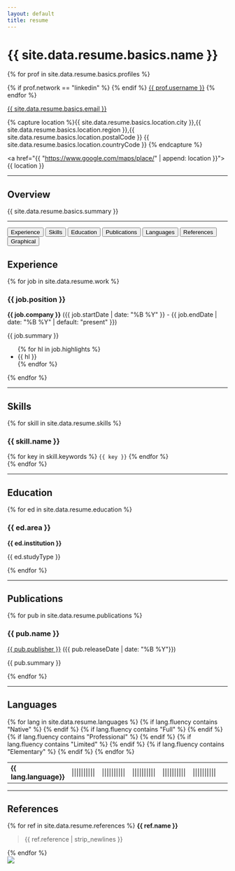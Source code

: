 ```yaml
---
layout: default
title: resume
---
```


<h1> {{ site.data.resume.basics.name }} </h1>

<div>
{% for prof in site.data.resume.basics.profiles %}

{% if prof.network == "linkedin" %}
<i class="fab fa-linkedin-in igreen" aria-hidden="true"></i>
{% endif %}
<a href="{{ prof.url }}">{{ prof.username }}</a>
{% endfor %}

<i class="fas fa-envelope igreen" aria-hidden="true"></i>
<a href="{{ site.data.resume.basics.email }}">{{ site.data.resume.basics.email }}</a>


{% capture location %}{{ site.data.resume.basics.location.city }},{{ site.data.resume.basics.location.region }},{{ site.data.resume.basics.location.postalCode }} {{ site.data.resume.basics.location.countryCode }}
{% endcapture %}

<i class="fas fa-map-marker-alt igreen" aria-hidden="true"></i>
<a href="{{ "https://www.google.com/maps/place/" | append: location }}">{{ location }}</a>
</div>

<hr/>

<h2> Overview </h2>
{{ site.data.resume.basics.summary }}

<hr/>

<div class="tab black">
  <button id="text-btn" class="tablinks button active" onclick="openTab('experience')"><i class="fas fa-briefcase igreen" aria-hidden="true"></i>Experience</button>
  <button id="diagram-btn" class="tablinks button" onclick="openTab('skills')"><i class="fas fa-tools igreen" aria-hidden="true"></i>Skills</button>
  <button id="diagram-btn" class="tablinks button" onclick="openTab('education')"><i class="fas fa-graduation-cap igreen" aria-hidden="true"></i>Education</button>
  <button id="diagram-btn" class="tablinks button" onclick="openTab('publications')"><i class="fas fa-book igreen" aria-hidden="true"></i>Publications</button>
  <button id="diagram-btn" class="tablinks button" onclick="openTab('languages')"><i class="fas fa-language igreen" aria-hidden="true"></i>Languages</button>
  <button id="diagram-btn" class="tablinks button" onclick="openTab('references')"><i class="fas fa-star igreen" aria-hidden="true"></i>References</button>
  <button id="diagram-btn" class="tablinks button" onclick="openTab('diagram')"><i class="fas fa-chart igreen" aria-hidden="true"></i>Graphical</button>
</div>
<!-- <div class="tab black">
  <button id="text-btn" class="tablinks button active" onclick="openTab('text')">Text Resume</button>
  <button id="diagram-btn" class="tablinks button" onclick="openTab('diagram')">Graphical Resume</button>
</div> -->


<!-- <div id="text" class="tabcontent" style="display: block;"> -->

<!-- <div class="section-links">
  <span>
    <i class="fas fa-tools igreen" aria-hidden="true"></i>
    <a href="#skills">Skills</a>
  </span>
  <span>
    <i class="fas fa-graduation-cap igreen" aria-hidden="true"></i>
    <a href="#education" style="margin-right: 4px;">Education</a>
  </span>
  <span>
    <i class="fas fa-book igreen" aria-hidden="true"></i>
    <a href="#publications" style="margin-right: 4px;">Publications</a>
  </span>
  <span>
    <i class="fas fa-language igreen" aria-hidden="true"></i>
    <a href="#languages" style="margin-right: 4px;">Languages</a>
  </span>
  <span>
    <i class="fas fa-star igreen" aria-hidden="true"></i>
    <a href="#references" style="margin-right: 4px;">References</a>
  </span>
</div> -->


<div id="experience" class="tabcontent" style="display: block;">
<h2> Experience</h2>
{% for job in site.data.resume.work %}
<h3> {{ job.position }}</h3>
<b>{{ job.company }}</b> ({{ job.startDate | date: "%B %Y" }} - {{ job.endDate | date: "%B %Y" | default: "present" }})

{{ job.summary }}
<ul>
{% for hl in job.highlights %}
<li> {{ hl }} </li>
{% endfor %}
</ul>
{% endfor %}


<hr/>
</div>
<div id="skills" class="tabcontent" style="display: block;">
<h2 id="skillsX"> Skills</h2>

{% for skill in site.data.resume.skills %}

<h3>{{ skill.name }}</h3>
<div>
{% for key in skill.keywords %}
<code class="highlighter-rouge">{{ key }}</code>
{% endfor %}
</div>
{% endfor %}

<hr/>
</div>
<div id="education" class="tabcontent" style="display: block;">
<h2 id="educationX"> Education</h2>

{% for ed in site.data.resume.education %}

<h3> {{ ed.area }}</h3>
<b>{{ ed.institution }}</b>

{{ ed.studyType }}

{% endfor %}

<hr/>
</div>
<div id="publications" class="tabcontent" style="display: block;">
<h2 id="publicationsX"> Publications</h2>

{% for pub in site.data.resume.publications %}

<h3> {{ pub.name }}</h3>
<a href="{{ pub.website }}">{{ pub.publisher }}</a> ({{ pub.releaseDate | date: "%B %Y"}})

{{ pub.summary }}

{% endfor %}


<hr/>
</div>
<div id="languages" class="tabcontent" style="display: block;">
<h2 id="languagesX"> Languages</h2>
<table>
{% for lang in site.data.resume.languages %}
<tr>
<td><strong>{{ lang.language}}</strong></td>
{% if lang.fluency contains "Native" %}
<td><span class="langlevel">||||||||||</span><span></span></td>
{% endif %}
{% if lang.fluency contains "Full" %}
<td><span class="langlevel">||||||||</span><span>||</span></td>
{% endif %}
{% if lang.fluency contains "Professional" %}
<td><span class="langlevel">|||||||</span><span>|||</span></td>
{% endif %}
{% if lang.fluency contains "Limited" %}
<td><span class="langlevel">|||||</span><span>|||||</span></td>
{% endif %}
{% if lang.fluency contains "Elementary" %}
<td><span class="langlevel">|||</span><span>|||||||</span></td>
{% endif %}

<td></td>
<td></td>
<td></td>
<td></td>
<td></td>
</tr>
{% endfor %}
</table>

<hr/>
</div>
<div id="references" class="tabcontent" style="display: block;">
<h2 id="referencesX"> References</h2>

{% for ref in site.data.resume.references %}
<b>{{ ref.name }}</b>
<blockquote>{{ ref.reference | strip_newlines }}</blockquote>
{% endfor %}

</div>

<div id="diagram" class="tab tabcontent">
<img src="{{ site.baseurl }}/assets/images/resume-dark.png">
</div>

<script>
function openTab(name) {
  var i;
  var x = document.getElementsByClassName("tabcontent");
  for (i = 0; i < x.length; i++) {
    x[i].style.display = "none";
  }
  var x = document.getElementsByClassName("tablinks");
  for (i = 0; i < x.length; i++) {
    x[i].classList.remove("active");
  }
  document.getElementById(name).style.display = "block";
  document.getElementById(name+'-btn').classList.add("active");
}
</script>
